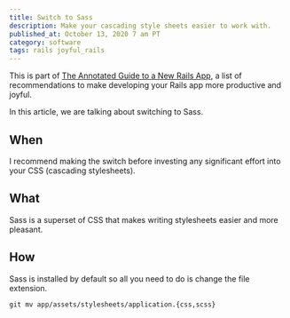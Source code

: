 ```yaml
---
title: Switch to Sass
description: Make your cascading style sheets easier to work with.
published_at: October 13, 2020 7 am PT
category: software
tags: rails joyful_rails
---
```


This is part of [The Annotated Guide to a New Rails
App](the_annotated_guide_to_a_new_rails_app), a list of
recommendations to make developing your Rails app more productive and joyful.

In this article, we are talking about switching to Sass.

## When

I recommend making the switch before investing any significant effort into your
CSS (cascading stylesheets).

## What

Sass is a superset of CSS that makes writing stylesheets easier and more
pleasant.

## How

Sass is installed by default so all you need to do is change the file extension.

`git mv app/assets/stylesheets/application.{css,scss}`
